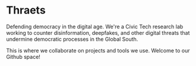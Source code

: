 # Thraets
  Defending democracy in the digital age. We're a Civic Tech research lab working to counter disinformation, 
  deepfakes, and other digital threats that undermine democratic processes in the Global South.

  This is where we collaborate on projects and tools we use. Welcome to our Github space!
